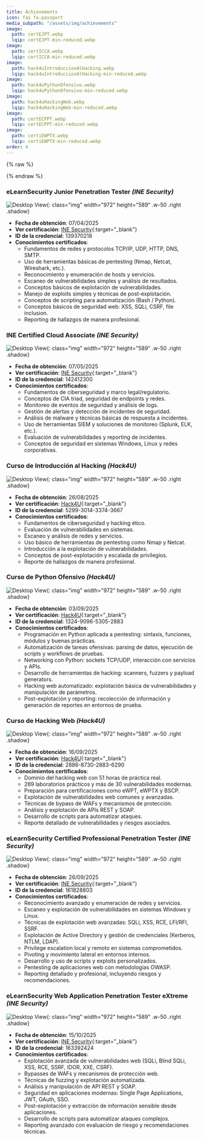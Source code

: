 ```yaml
---
title: Achievements
icon: fas fa-passport
media_subpath: "/assets/img/achievements"
image:
  path: certEJPT.webp
  lqip: certEJPT-min-reduced.webp
image:
  path: certICCA.webp
  lqip: certICCA-min-reduced.webp
image:
  path: hack4uIntroduccionAlHacking.webp
  lqip: hack4uIntroduccionAlHacking-min-reduced.webp
image:
  path: hack4uPythonOfensivo.webp
  lqip: hack4uPythonOfensivo-min-reduced.webp
image:
  path: hack4uHackingWeb.webp
  lqip: hack4uHackingWeb-min-reduced.webp
image:
  path: certECPPT.webp
  lqip: certECPPT-min-reduced.webp
image:
  path: certiEWPTX.webp
  lqip: certiEWPTX-min-reduced.webp
order: 4
---
```


{% raw %}
<style>
  .img {
    border-radius: 8px 8px 8px 8px;
  }
</style>
{% endraw %}

### __eLearnSecurity Junior Penetration Tester__ _(INE Security)_

![Desktop View](certEJPT.webp){: class="img" width="972" height="589" .w-50 .right .shadow}


- __Fecha de obtención__: 07/04/2025
- __Ver certificación__: [INE Security](https://certs.ine.com/86bc4b19-db46-40fd-a2ff-876f6f36d510#acc.9MP2Dw1L){:target="_blank"}
- __ID de la credencial__: 139370218
- __Conocimientos certificados__: 
  - Fundamentos de redes y protocolos TCP/IP, UDP, HTTP, DNS, SMTP.
  - Uso de herramientas básicas de pentesting (Nmap, Netcat, Wireshark, etc.).
  - Reconocimiento y enumeración de hosts y servicios.
  - Escaneo de vulnerabilidades simples y análisis de resultados.
  - Conceptos básicos de explotación de vulnerabilidades.
  - Manejo de exploits simples y técnicas de post-explotación.
  - Conceptos de scripting para automatización (Bash / Python).
  - Conceptos básicos de seguridad web: XSS, SQLi, CSRF, file inclusion.
  - Reporting de hallazgos de manera profesional.

### __INE Certified Cloud Associate__ _(INE Security)_

![Desktop View](certICCA.webp){: class="img" width="972" height="589" .w-50 .right .shadow}


- __Fecha de obtención__: 07/05/2025
- __Ver certificación__: [INE Security](https://certs.ine.com/9dc9064a-8d51-4299-a678-42512638b4b9#acc.6osc8FmW){:target="_blank"}
- __ID de la credencial__: 142412300
- __Conocimientos certificados__: 
  - Fundamentos de ciberseguridad y marco legal/regulatorio.
  - Conceptos de CIA triad, seguridad de endpoints y redes.
  - Monitoreo de eventos de seguridad y análisis de logs.
  - Gestión de alertas y detección de incidentes de seguridad.
  - Análisis de malware y técnicas básicas de respuesta a incidentes.
  - Uso de herramientas SIEM y soluciones de monitoreo (Splunk, ELK, etc.).
  - Evaluación de vulnerabilidades y reporting de incidentes.
  - Conceptos de seguridad en sistemas Windows, Linux y redes corporativas.

### __Curso de Introducción al Hacking__ _(Hack4U)_

![Desktop View](hack4uIntroduccionAlHacking.webp){: class="img" width="972" height="589" .w-50 .right .shadow}


- __Fecha de obtención__: 26/08/2025
- __Ver certificación__: [Hack4U](https://hack4u.io/check-certificate/){:target="_blank"}
- __ID de la credencial__: 5299-3014-3374-3667
- __Conocimientos certificados__: 
  - Fundamentos de ciberseguridad y hacking ético.
  - Evaluación de vulnerabilidades en sistemas.
  - Escaneo y análisis de redes y servicios.
  - Uso básico de herramientas de pentesting como Nmap y Netcat.
  - Introducción a la explotación de vulnerabilidades.
  - Conceptos de post-explotación y escalada de privilegios.
  - Reporte de hallazgos de manera profesional.

### __Curso de Python Ofensivo__ _(Hack4U)_

![Desktop View](hack4uPythonOfensivo.webp){: class="img" width="972" height="589" .w-50 .right .shadow}


- __Fecha de obtención__: 03/09/2025
- __Ver certificación__: [Hack4U](https://hack4u.io/check-certificate/){:target="_blank"}
- __ID de la credencial__: 1324-9096-5305-2883
- __Conocimientos certificados__: 
  - Programación en Python aplicada a pentesting: sintaxis, funciones, módulos y buenas prácticas.
  - Automatización de tareas ofensivas: parsing de datos, ejecución de scripts y workflows de pruebas.
  - Networking con Python: sockets TCP/UDP, interacción con servicios y APIs.
  - Desarrollo de herramientas de hacking: scanners, fuzzers y payload generators.
  - Hacking web automatizado: explotación básica de vulnerabilidades y manipulación de parámetros.
  - Post-explotación y reporting: recolección de información y generación de reportes en entornos de prueba.

### __Curso de Hacking Web__ _(Hack4U)_

![Desktop View](hack4uHackingWeb.webp){: class="img" width="972" height="589" .w-50 .right .shadow}


- __Fecha de obtención__: 16/09/2025
- __Ver certificación__: [Hack4U](https://hack4u.io/check-certificate/){:target="_blank"}
- __ID de la credencial__: 2886-8730-2883-6290
- __Conocimientos certificados__: 
  - Dominio del hacking web con 51 horas de práctica real.
  - 269 laboratorios prácticos y más de 30 vulnerabilidades modernas.
  - Preparación para certificaciones como eWPT, eWPTX y BSCP.
  - Explotación de vulnerabilidades web comunes y avanzadas.
  - Técnicas de bypass de WAFs y mecanismos de protección.
  - Análisis y explotación de APIs REST y SOAP.
  - Desarrollo de scripts para automatizar ataques.
  - Reporte detallado de vulnerabilidades y riesgos asociados.

### __eLearnSecurity Certified Professional Penetration Tester__ _(INE Security)_

![Desktop View](certECPPT.webp){: class="img" width="972" height="589" .w-50 .right .shadow}


- __Fecha de obtención__: 26/09/2025
- __Ver certificación__: [INE Security](https://certs.ine.com/47b69c2e-f1c9-47ec-add6-16cad23f68e7){:target="_blank"}
- __ID de la credencial__: 161828803
- __Conocimientos certificados__: 
  - Reconocimiento avanzado y enumeración de redes y servicios.
  - Escaneo y explotación de vulnerabilidades en sistemas Windows y Linux.
  - Técnicas de explotación web avanzadas: SQLi, XSS, RCE, LFI/RFI, SSRF.
  - Explotación de Active Directory y gestión de credenciales (Kerberos, NTLM, LDAP).
  - Privilege escalation local y remoto en sistemas comprometidos.
  - Pivoting y movimiento lateral en entornos internos.
  - Desarrollo y uso de scripts y exploits personalizados.
  - Pentesting de aplicaciones web con metodologías OWASP.
  - Reporting detallado y profesional, incluyendo riesgos y recomendaciones.

### __eLearnSecurity Web Application Penetration Tester eXtreme__ _(INE Security)_

![Desktop View](certiEWPTX.webp){: class="img" width="972" height="589" .w-50 .right .shadow}


- __Fecha de obtención__: 15/10/2025
- __Ver certificación__: [INE Security](https://certs.ine.com/f07e17dd-c390-4f40-964a-67799de9d5ed){:target="_blank"}
- __ID de la credencial__: 163392424
- __Conocimientos certificados__: 
  - Explotación avanzada de vulnerabilidades web (SQLi, Blind SQLi, XSS, RCE, SSRF, IDOR, XXE, CSRF).
  - Bypasses de WAFs y mecanismos de protección web.
  - Técnicas de fuzzing y explotación automatizada.
  - Análisis y manipulación de API REST y SOAP.
  - Seguridad en aplicaciones modernas: Single Page Applications, JWT, OAuth, SSO.
  - Post-explotación y extracción de información sensible desde aplicaciones.
  - Desarrollo de scripts para automatizar ataques complejos.
  - Reporting avanzado con evaluación de riesgo y recomendaciones técnicas.
